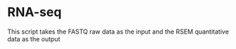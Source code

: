# RNA-seq
This script takes the FASTQ raw data as the input and the RSEM quantitative data as the output
